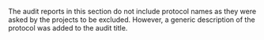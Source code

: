 The audit reports in this section do not include protocol names as they were asked by the projects to be excluded. However, a generic description of the protocol was added to the audit title.
